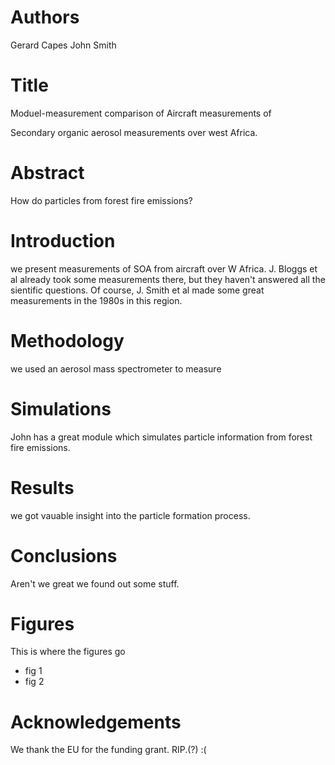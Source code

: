 # Authors
Gerard Capes
John Smith

# Title
Moduel-measurement comparison of 
Aircraft measurements of

Secondary organic aerosol measurements over west Africa.

# Abstract
How do particles from forest fire emissions?

# Introduction
we present measurements of SOA from aircraft over W Africa.
J. Bloggs et al already took some measurements there, but they haven't answered all the sientific questions.
Of course, J. Smith et al made some great measurements in the 1980s in this region.

# Methodology
we used an aerosol mass spectrometer to measure

# Simulations
John has a great module which simulates
particle information from forest fire emissions.

# Results
we got vauable insight into the particle 
formation process.

# Conclusions
Aren't we great we found out some stuff.

# Figures
This is where the figures go
- fig 1
- fig 2

# Acknowledgements
We thank the EU for the funding grant.
RIP.(?) :(
